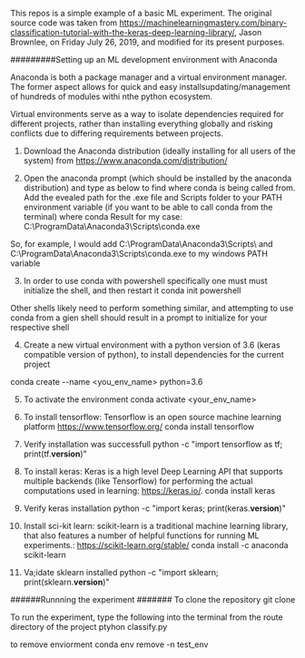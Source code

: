 This repos is a simple example of a basic ML experiment.
The original source code was taken from https://machinelearningmastery.com/binary-classification-tutorial-with-the-keras-deep-learning-library/, Jason Brownlee, on Friday July 26, 2019, and modified for its present purposes.



#########Setting up an ML development environment with Anaconda

Anaconda is both a package manager and a virtual environment manager. The former aspect allows for quick and easy installsupdating/management of hundreds of modules withi nthe python ecosystem.

Virtual environments serve as a way to isolate dependencies required for different projects, rather than installing everything globally and risking conflicts due to differing requirements between projects.

1. Download the Anaconda distribution (ideally installing for all users of the system) from https://www.anaconda.com/distribution/

2. Open the anaconda prompt (which should be installed by the anaconda distribution) and type as below to find where conda is being called from. 
Add the evealed path for the .exe file and Scripts folder to your PATH environment variable (if you want to be able to call conda from the terminal)
where conda
Result for my case: C:\ProgramData\Anaconda3\Scripts\conda.exe

So, for example, I would add C:\ProgramData\Anaconda3\Scripts\ and  C:\ProgramData\Anaconda3\Scripts\conda.exe to my windows PATH variable

3.  In order to use conda with powershell specifically one must must initialize the shell, and then restart it
conda init powershell

Other shells likely need to perform something similar, and attempting to use conda from a gien shell should result in a prompt to initialize for your respective shell

4. Create a new virtual environment with a python version of 3.6 (keras compatible version of python), to install dependencies for the current project

conda create --name <you_env_name> python=3.6

5. To activate the environment
conda activate <your_env_name>

6. To install  tensorflow: Tensorflow is an open source machine learning platform https://www.tensorflow.org/
conda install tensorflow 

7. Verify installation was successfull
python -c "import tensorflow as tf; print(tf.__version__)"

8. To install keras: Keras is a high level Deep Learning API that supports multiple backends (like Tensorflow) for performing the actual computations used in learning: https://keras.io/.
conda install keras

9. Verify keras installation
python -c "import keras; print(keras.__version__)"

10. Install sci-kit learn: scikit-learn is a traditional machine learning library, that also features a number of helpful functions for running ML experiments.: https://scikit-learn.org/stable/
conda install -c anaconda scikit-learn 

11. Va;idate sklearn installed
python -c "import sklearn; print(sklearn.__version__)"

######Runnning the experiment #######
To clone the repository
git clone 

To run the experiment, type the following into the terminal from the route directory of the project
ptyhon classify.py

to remove enviorment conda env remove -n test_env